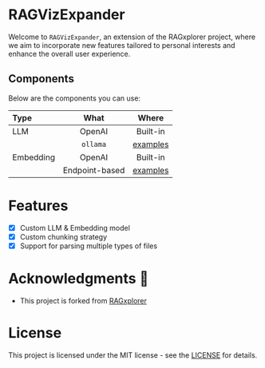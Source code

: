 # RAGVizExpander

Welcome to `RAGVizExpander`, an extension of the RAGxplorer project, 
where we aim to incorporate new features tailored to personal interests and enhance the overall user experience.

## Components

Below are the components you can use:

| Type            |                                 What                                  |                       Where                       |
| :-------------- |:---------------------------------------------------------------------:| :-----------------------------------------------: |
| LLM             |                                OpenAI                                 |                     Built-in                      |
|                 |                               `ollama`                                |              [examples](./examples)               |
| Embedding       |                                OpenAI                                 |                     Built-in                      |
|                 |                            Endpoint-based                             |              [examples](./examples)               |

# Features
- [x] Custom LLM & Embedding model
- [x] Custom chunking strategy
- [x] Support for parsing multiple types of files

# Acknowledgments 💙

- This project is forked from [RAGxplorer](https://github.com/gabrielchua/RAGxplorer?tab=readme-ov-file)

# License

This project is licensed under the MIT license - see the [LICENSE](LICENSE) for details.
